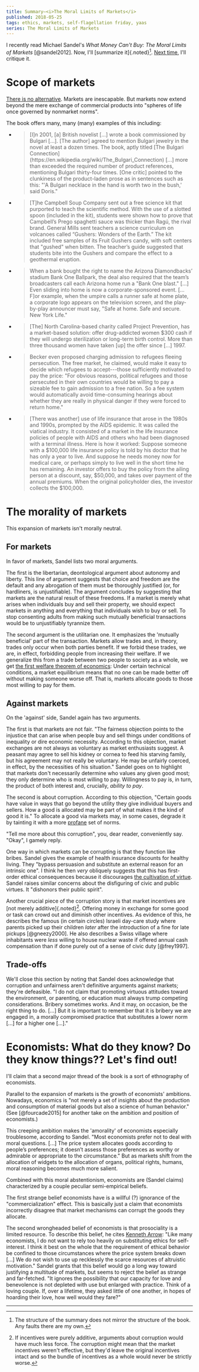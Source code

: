 ```yaml
---
title: Summary—<i>The Moral Limits of Markets</i>
published: 2018-05-25
tags: ethics, markets, self-flagellation friday, yaas
series: The Moral Limits of Markets
---
```


I recently read Michael Sandel's <i>What Money Can't Buy: The Moral Limits of Markets</i> [@sandel2012]. Now, I'll [summarize it]{.noted}[^structure]. [Next time](/posts/moral-limits-markets-critique/), I'll critique it.

# Scope of markets

[There is no alternative](https://en.wikipedia.org/wiki/There_is_no_alternative). Markets are inescapable. But markets now extend beyond the mere exchange of commercial products into "spheres of life once governed by nonmarket norms".

The book offers many, many (many) examples of this including:

- <blockquote>[I]n 2001, [a] British novelist [...] wrote a book commissioned by Bulgari [...]. [The author] agreed to mention Bulgari jewelry in the novel at least a dozen times. The book, aptly titled [The Bulgari Connection](https://en.wikipedia.org/wiki/The_Bulgari_Connection) [...] more than exceeded the required number of product references, mentioning Bulgari thirty-four times. [One critic] pointed to the clunkiness of the product-laden prose as in sentences such as this: "'A Bulgari necklace in the hand is worth two in the bush,' said Doris."</blockquote>

- <blockquote>[T]he Campbell Soup Company sent out a free science kit that purported to teach the scientific method. With the use of a slotted spoon (included in the kit), students were shown how to prove that Campbell’s Prego spaghetti sauce was thicker than Ragú, the rival brand. General Mills sent teachers a science curriculum on volcanoes called “Gushers: Wonders of the Earth.” The kit included free samples of its Fruit Gushers candy, with soft centers that "gushed" when bitten. The teacher’s guide suggested that students bite into the Gushers and compare the effect to a geothermal eruption.</blockquote>

- <blockquote> When a bank bought the right to name the Arizona Diamondbacks’ stadium Bank One Ballpark, the deal also required that the team’s broadcasters call each Arizona home run a "Bank One blast." [...] Even sliding into home is now a corporate-sponsored event. [... F]or example, when the umpire calls a runner safe at home plate, a corporate logo appears on the television screen, and the play-by-play announcer must say, "Safe at home. Safe and secure. New York Life."</blockquote>

- <blockquote>[The] North Carolina-based charity called Project Prevention, has a market-based solution: offer drug-addicted women $300 cash if they will undergo sterilization or long-term birth control. More than three thousand women have taken [up] the offer since [...] 1997.</blockquote>

- <blockquote>Becker even proposed charging admission to refugees fleeing persecution. The free market, he claimed, would make it easy to decide which refugees to accept---those sufficiently motivated to pay the price: "For obvious reasons, political refugees and those persecuted in their own countries would be willing to pay a sizeable fee to gain admission to a free nation. So a fee system would automatically avoid time-consuming hearings about whether they are really in physical danger if they were forced to return home."</blockquote>

- <blockquote>[There was another] use of life insurance that arose in the 1980s and 1990s, prompted by the AIDS epidemic. It was called the viatical industry. It consisted of a market in the life insurance policies of people with AIDS and others who had been diagnosed with a terminal illness. Here is how it worked: Suppose someone with a $100,000 life insurance policy is told by his doctor that he has only a year to live. And suppose he needs money now for medical care, or perhaps simply to live well in the short time he has remaining. An investor offers to buy the policy from the ailing person at a discount, say, $50,000, and takes over payment of the annual premiums. When the original policyholder dies, the investor collects the $100,000.</blockquote>

<!--more-->

# The morality of markets

This expansion of markets isn't morally neutral.

## For markets

In favor of markets, Sandel lists two moral arguments.

The first is the libertarian, deontological argument about autonomy and liberty. This line of argument suggests that choice and freedom are the default and any abrogation of them must be thoroughly justified (or, for hardliners, is unjustifiable). The argument concludes by suggesting that markets are the natural result of these freedoms. If a market is merely what arises when individuals buy and sell their property, we should expect markets in anything and everything that individuals wish to buy or sell. To stop consenting adults from making such mutually beneficial transactions would be to unjustifiably tyrannize them.

The second argument is the utilitarian one. It emphasizes the 'mutually beneficial' part of the transaction. Markets allow trades and, in theory, trades only occur when both parties benefit. If we forbid these trades, we are, in effect, forbidding people from increasing their welfare. If we generalize this from a trade between two people to society as a whole, we get [the first welfare theorem of economics](https://en.wikipedia.org/wiki/Fundamental_theorems_of_welfare_economics): Under certain technical conditions, a market equilibrium means that no one can be made better off without making someone worse off. That is, markets allocate goods to those most willing to pay for them.

## Against markets

On the 'against' side, Sandel again has two arguments.

The first is that markets are not fair. "The fairness objection points to the injustice that can arise when people buy and sell things under conditions of inequality or dire economic necessity. According to this objection, market exchanges are not always as voluntary as market enthusiasts suggest. A peasant may agree to sell his kidney or cornea to feed his starving family, but his agreement may not really be voluntary. He may be unfairly coerced, in effect, by the necessities of his situation." Sandel goes on to highlight that markets don't necessarily determine who values any given good most; they only determine who is most willing to pay. Willingness to pay is, in turn, the product of both interest and, crucially, *ability to pay*.

The second is about corruption. According to this objection, "Certain goods have value in ways that go beyond the utility they give individual buyers and sellers. How a good is allocated may be part of what makes it the kind of good it is." To allocate a good via markets may, in some cases, degrade it by tainting it with a more [profane](https://en.wikipedia.org/wiki/Sacred%E2%80%93profane_dichotomy) set of norms.

"Tell me more about this corruption", you, dear reader, conveniently say. "Okay", I gamely reply.

One way in which markets can be corrupting is that they function like bribes. Sandel gives the example of health insurance discounts for healthy living. They "bypass persuasion and substitute an external reason for an intrinsic one". I think he then *very* obliquely suggests that this has first-order ethical consequences because it discourages [the cultivation of virtue](https://plato.stanford.edu/entries/ethics-virtue/). Sandel raises similar concerns about the disfiguring of civic and public virtues. It "dishonors their public spirit".

Another crucial piece of the corruption story is that market incentives are [not merely additive]{.noted}[^additive]. Offering money in exchange for some good or task can crowd out and diminish other incentives. As evidence of this, he describes the famous (in certain circles) Israeli day-care study where parents picked up their children *later* after the introduction of a fine for late pickups [@gneezy2000]. He also describes a Swiss village where inhabitants were *less* willing to house nuclear waste if offered annual cash compensation than if done purely out of a sense of civic duty [@frey1997].

## Trade-offs

We'll close this section by noting that Sandel does acknowledge that corruption and unfairness aren't definitive arguments against markets; they're defeasible. "I do not claim that promoting virtuous attitudes toward the environment, or parenting, or education must always trump competing considerations. Bribery sometimes works. And it may, on occasion, be the right thing to do. [...] But it is important to remember that it is bribery we are engaged in, a morally compromised practice that substitutes a lower norm [...] for a higher one [...]."

# Economists: What do they know? Do they know things?? Let's find out!

I'll claim that a second major thread of the book is a sort of ethnography of economists.

Parallel to the expansion of markets is the growth of economists' ambitions. Nowadays, economics is "not merely a set of insights about the production and consumption of material goods but also a science of human behavior." (See [@fourcade2015] for another take on the ambition and position of economists.)

This creeping ambition makes the 'amorality' of economists especially troublesome, according to Sandel. "Most economists prefer not to deal with moral questions. [...] The price system allocates goods according to people’s preferences; it doesn’t assess those preferences as worthy or admirable or appropriate to the circumstance." But as markets shift from the allocation of widgets to the allocation of organs, political rights, humans, moral reasoning becomes much more salient.

Combined with this moral abstentionism, economists are (Sandel claims) characterized by a couple peculiar semi-empirical beliefs.

The first strange belief economists have is a willful (?) ignorance of the "commercialization" effect. This is basically just a claim that economists incorrectly disagree that market mechanisms can corrupt the goods they allocate.

The second wrongheaded belief of economists is that prosociality is a limited resource. To describe this belief, he cites [Kenneth Arrow](https://en.wikipedia.org/wiki/Kenneth_Arrow): "Like many economists, I do not want to rely too heavily on substituting ethics for self-interest. I think it best on the whole that the requirement of ethical behavior be confined to those circumstances where the price system breaks down [...] We do not wish to use up recklessly the scarce resources of altruistic motivation." Sandel grants that this belief would go a long way toward justifying a multitude of markets, but seems to reject the belief as strange and far-fetched. "It ignores the possibility that our capacity for love and benevolence is not depleted with use but enlarged with practice. Think of a loving couple. If, over a lifetime, they asked little of one another, in hopes of hoarding their love, how well would they fare?"

<hr class="references">

[^structure]: The structure of the summary does not mirror the structure of the book. Any faults there are my own.
[^additive]: If incentives were purely additive, arguments about corruption would have much less force. The corruption might mean that the market incentives weren't effective, but they'd leave the original incentives intact and so the bundle of incentives as a whole would never be strictly worse.
